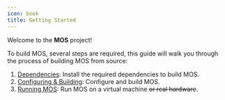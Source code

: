 ```yaml
---
icon: book
title: Getting Started
---
```


Welcome to the **MOS** project!

To build MOS, several steps are required, this guide will walk you through the process of building MOS from source:

1. [Dependencies](dependencies.md): Install the required dependencies to build MOS.
2. [Configuring & Building](configure-build.md): Configure and build MOS.
3. [Running MOS](running.md): Run MOS on a virtual machine ~~or real hardware~~.
